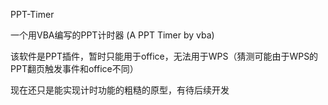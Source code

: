 PPT-Timer

一个用VBA编写的PPT计时器 (A PPT Timer by vba) 

该软件是PPT插件，暂时只能用于office，无法用于WPS（猜测可能由于WPS的PPT翻页触发事件和office不同）

现在还只是能实现计时功能的粗糙的原型，有待后续开发
